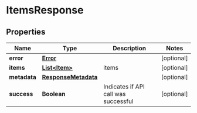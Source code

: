 
# ItemsResponse

## Properties
Name | Type | Description | Notes
------------ | ------------- | ------------- | -------------
**error** | [**Error**](Error.md) |  |  [optional]
**items** | [**List&lt;Item&gt;**](Item.md) | items |  [optional]
**metadata** | [**ResponseMetadata**](ResponseMetadata.md) |  |  [optional]
**success** | **Boolean** | Indicates if API call was successful |  [optional]



